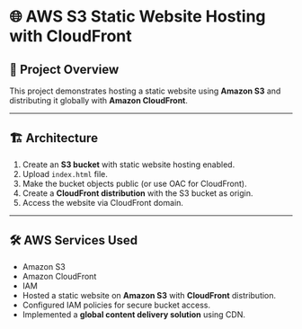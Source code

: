 # 🌐 AWS S3 Static Website Hosting with CloudFront

## 📖 Project Overview
This project demonstrates hosting a static website using **Amazon S3** and distributing it globally with **Amazon CloudFront**.

---

## 🏗️ Architecture
1. Create an **S3 bucket** with static website hosting enabled.
2. Upload `index.html` file.
3. Make the bucket objects public (or use OAC for CloudFront).
4. Create a **CloudFront distribution** with the S3 bucket as origin.
5. Access the website via CloudFront domain.

---

## 🛠️ AWS Services Used
- Amazon S3
- Amazon CloudFront
- IAM
- Hosted a static website on **Amazon S3** with **CloudFront** distribution.  
- Configured IAM policies for secure bucket access.  
- Implemented a **global content delivery solution** using CDN.  

